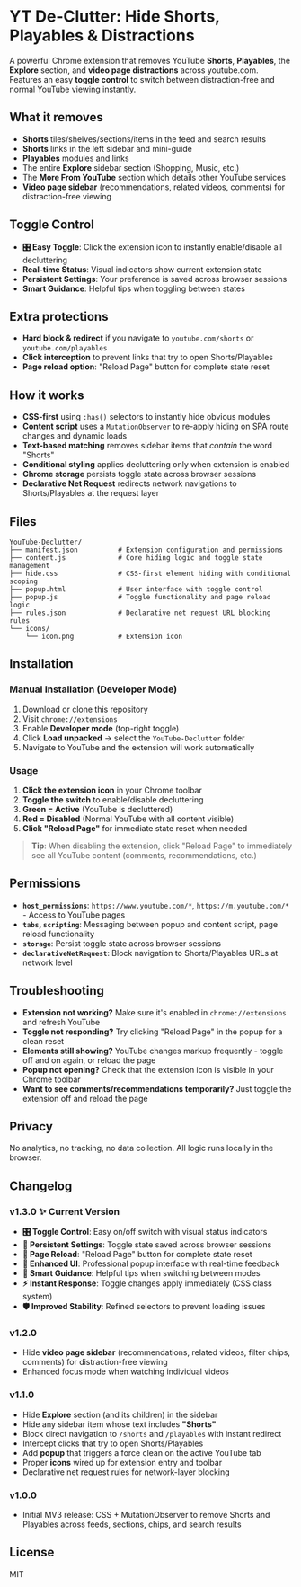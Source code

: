 # YT De-Clutter: Hide Shorts, Playables & Distractions

A powerful Chrome extension that removes YouTube **Shorts**, **Playables**, the **Explore** section, and **video page distractions** across youtube.com. Features an easy **toggle control** to switch between distraction-free and normal YouTube viewing instantly.

## What it removes

- **Shorts** tiles/shelves/sections/items in the feed and search results
- **Shorts** links in the left sidebar and mini-guide
- **Playables** modules and links
- The entire **Explore** sidebar section (Shopping, Music, etc.)
- The **More From YouTube** section which details other YouTube services
- **Video page sidebar** (recommendations, related videos, comments) for distraction-free viewing

## Toggle Control

- **🎛️ Easy Toggle**: Click the extension icon to instantly enable/disable all decluttering
- **Real-time Status**: Visual indicators show current extension state
- **Persistent Settings**: Your preference is saved across browser sessions
- **Smart Guidance**: Helpful tips when toggling between states

## Extra protections

- **Hard block & redirect** if you navigate to `youtube.com/shorts` or `youtube.com/playables`
- **Click interception** to prevent links that try to open Shorts/Playables
- **Page reload option**: "Reload Page" button for complete state reset

## How it works

- **CSS-first** using `:has()` selectors to instantly hide obvious modules
- **Content script** uses a `MutationObserver` to re-apply hiding on SPA route changes and dynamic loads
- **Text-based matching** removes sidebar items that _contain_ the word "Shorts"
- **Conditional styling** applies decluttering only when extension is enabled
- **Chrome storage** persists toggle state across browser sessions
- **Declarative Net Request** redirects network navigations to Shorts/Playables at the request layer

## Files

```
YouTube-Declutter/
├── manifest.json          # Extension configuration and permissions
├── content.js             # Core hiding logic and toggle state management
├── hide.css               # CSS-first element hiding with conditional scoping
├── popup.html             # User interface with toggle control
├── popup.js               # Toggle functionality and page reload logic
├── rules.json             # Declarative net request URL blocking rules
└── icons/
    └── icon.png           # Extension icon
```

## Installation

### Manual Installation (Developer Mode)

1. Download or clone this repository
2. Visit `chrome://extensions`
3. Enable **Developer mode** (top-right toggle)
4. Click **Load unpacked** → select the `YouTube-Declutter` folder
5. Navigate to YouTube and the extension will work automatically

### Usage

1. **Click the extension icon** in your Chrome toolbar
2. **Toggle the switch** to enable/disable decluttering
3. **Green = Active** (YouTube is decluttered)
4. **Red = Disabled** (Normal YouTube with all content visible)
5. **Click "Reload Page"** for immediate state reset when needed

> **Tip**: When disabling the extension, click "Reload Page" to immediately see all YouTube content (comments, recommendations, etc.)

## Permissions

- **`host_permissions`**: `https://www.youtube.com/*`, `https://m.youtube.com/*` - Access to YouTube pages
- **`tabs`, `scripting`**: Messaging between popup and content script, page reload functionality
- **`storage`**: Persist toggle state across browser sessions
- **`declarativeNetRequest`**: Block navigation to Shorts/Playables URLs at network level

## Troubleshooting

- **Extension not working?** Make sure it's enabled in `chrome://extensions` and refresh YouTube
- **Toggle not responding?** Try clicking "Reload Page" in the popup for a clean reset
- **Elements still showing?** YouTube changes markup frequently - toggle off and on again, or reload the page
- **Popup not opening?** Check that the extension icon is visible in your Chrome toolbar
- **Want to see comments/recommendations temporarily?** Just toggle the extension off and reload the page

## Privacy

No analytics, no tracking, no data collection. All logic runs locally in the browser.

## Changelog

### v1.3.0 ✨ **Current Version**

- **🎛️ Toggle Control**: Easy on/off switch with visual status indicators
- **💾 Persistent Settings**: Toggle state saved across browser sessions
- **🔄 Page Reload**: "Reload Page" button for complete state reset
- **📱 Enhanced UI**: Professional popup interface with real-time feedback
- **🎯 Smart Guidance**: Helpful tips when switching between modes
- **⚡ Instant Response**: Toggle changes apply immediately (CSS class system)
- **🛡️ Improved Stability**: Refined selectors to prevent loading issues

### v1.2.0

- Hide **video page sidebar** (recommendations, related videos, filter chips, comments) for distraction-free viewing
- Enhanced focus mode when watching individual videos

### v1.1.0

- Hide **Explore** section (and its children) in the sidebar
- Hide any sidebar item whose text includes **"Shorts"**
- Block direct navigation to `/shorts` and `/playables` with instant redirect
- Intercept clicks that try to open Shorts/Playables
- Add **popup** that triggers a force clean on the active YouTube tab
- Proper **icons** wired up for extension entry and toolbar
- Declarative net request rules for network-layer blocking

### v1.0.0

- Initial MV3 release: CSS + MutationObserver to remove Shorts and Playables across feeds, sections, chips, and search results

## License

MIT
